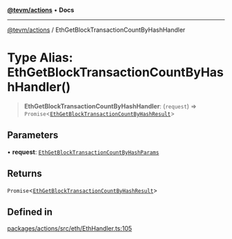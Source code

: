 [**@tevm/actions**](../README.md) • **Docs**

***

[@tevm/actions](../globals.md) / EthGetBlockTransactionCountByHashHandler

# Type Alias: EthGetBlockTransactionCountByHashHandler()

> **EthGetBlockTransactionCountByHashHandler**: (`request`) => `Promise`\<[`EthGetBlockTransactionCountByHashResult`](EthGetBlockTransactionCountByHashResult.md)\>

## Parameters

• **request**: [`EthGetBlockTransactionCountByHashParams`](EthGetBlockTransactionCountByHashParams.md)

## Returns

`Promise`\<[`EthGetBlockTransactionCountByHashResult`](EthGetBlockTransactionCountByHashResult.md)\>

## Defined in

[packages/actions/src/eth/EthHandler.ts:105](https://github.com/evmts/tevm-monorepo/blob/main/packages/actions/src/eth/EthHandler.ts#L105)

